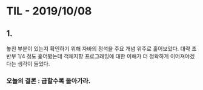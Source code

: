 # TIL - 2019/10/08

## 1.

놓친 부분이 있는지 확인하기 위해 자바의 정석을 주요 개념 위주로 훑어보았다. 대략 초반부 1/4 정도 훑어봤는데 객체지향 프로그래밍에 대한 이해가 더 정확하게 이어져야겠다는 생각이 들었다.


### 오늘의 결론 : 급할수록 돌아가라.